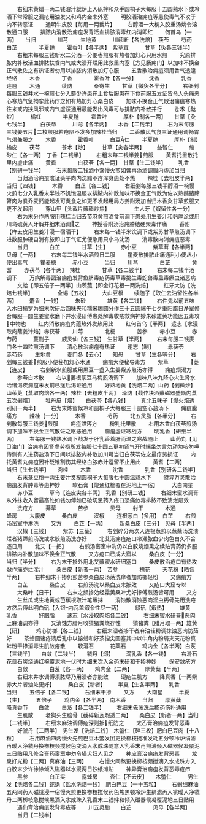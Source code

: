 <!-- { "loadSidebar": true } -->
　　右细末黄蜡一两二钱溶汁就炉上入矾拌和众手圆桐子大每服十五圆熟水下或冷酒下常常服之漏疮用油发又和鸡内金末外塞
　　明胶酒治痈疽等患使毒气不攻于内不转恶证
　　通明牛皮胶【每用一两截片】
　　右醇酒一大椀入胶重汤烑令溶散通口服
　　排脓内消散治痈疽发背活血排脓消毒红内消即红
　　何首乌【一两】　　当归　　　　川芎
　　生地黄　　　川续断【各洗焙】　茯苓
　　芍药　　　　白芷　　　　半夏麯
　　霍香叶【各半两】　紫草茸　　　甘草【灸各三钱半】
　　右粗末每服三钱新水二分酒一分姜枣煎服有热者加灯心只用水煎
　　究原排脓内补散活血排脓扶飬内气或大溃开烂用此救里内塞【方见肠痈门】以加味不换金正气散佐之有热证者勿用以排脓内消散加灯心服
　　五香散治痈疽须用香气透逹经络
　　木香　　　　丁香　　　　霍香叶【各一分】
　　沈香　　　　乳香　　　　连翘
　　木通　　　　续防　　　　桑寄生
　　甘草【微灸各半分】
　　右细剉每服三钱井水一椀煎七分入麝少许患在上食后服患在下食前服五发证皆令人头痛恶心寒热气急拘挛此药疗之如有热加灯心桑白皮
　　加味不换金正气散治痈疽寒热往来或内挟风邪或内气虚馁通用最能发出风毒可与排脓内补散并行
　　苍术【麸炒】　　　橘红　　　　半夏麯
　　霍香叶　　　厚朴【制各一两】　　甘草【灸七钱半】
　　白茯苓　　　川芎【各半两】　　木香【二钱半】
　　右为末每服三钱姜五片二枚煎服若疮陷不发多加辣桂当归
　　二香散风气食三证通用调畅胃气须兼服之
　　木香　　　　霍香叶　　　白豆仁
　　半夏麯　　　厚朴【制】　　　橘皮
　　茯苓　　　　苍术【炒】　　　甘草【灸各半两】
　　益智仁　　　缩砂仁【各一两】　丁香【二钱半】
　　右粗末每二钱半姜煎服
　　黄耆托里散托里内虚止痛
　　黄耆　　　　白茯苓【各一两】　甘草【生二钱半】
　　乳香【别研一钱半】
　　右末每服二钱酒小盏慢火煎如膏再添酒调服内虚加当归
　　当归酒治痈疽隂证头平向内沈黯不疼浑身患处不热
　　辣桂【去粗皮半两】　当归【四钱】　　　木香
　　白芷【各二钱】
　　右细剉每服三钱半醇酒一椀慢火煎七分入乳香末半钱不饥饱温服以排脓内补散加味不换金正气散为佐以熟餔猪蹄膂肉为飬乔麦麫能起发可煑食之如更不发起用局方姜附汤加当归木香灸甘草煎服又更不发起用
　　穿山甲【头截片蘸醋炒焦】　　　　　生人牙【煆留性各一分】
　　右为末分作两服用辣桂当归去节麻黄煎酒食前调下患处用生姜汁和麫厚涂或用川乌硫黄人牙煆并细末酒调之
　　神授香附汤治痈肿结硬聚毒作痛
　　香附【杵去皮用生姜汁浸一宿晒干】
　　右末每一钱半米饮调下或紫苏甘草煎汤调下进数服肿硬自消有脓即出于气证尤便急用只小乌沈汤
　　消毒散内消痈疽恶毒
　　当归　　　　白芷　　　　甘草【生】
　　赤小豆　　　紫草茸【各半两】　贝母【一两】
　　右末每二钱半水酒煎日二服
　　瞿麦散排脓止痛通利小便从小便出毒气
　　瞿麦穗　　　赤小豆　　　当归
　　川芎　　　　白芷　　　　黄耆
　　赤茯苓【各半两】　辣桂　　　　甘草【各二钱半】
　　右末每二钱半酒调下
　　万病解毒圆治痈疽发背鱼脐毒疮药毒草毒挑生毒蛇兽毒蛊毒瘵虫诸恶病
　　文蛤【即五倍子一两半】山茨菰【即金灯花根一两洗焙】
　　红牙大防【洗焙七钱半】　　　　　全蝎【五枚】
　　大山豆根　　续随子【取仁去油留性各半两】
　　麝香【一钱】　　　朱砂　　　　雄黄【各二钱】
　　右件先以前五味入木臼捣罗为细末次研后四味夹和糯米糊圆分作三十五圆端午七夕重阳腊日浄室修合每服一圆生姜蜜水磨下井水浸研傅患处解毒收疮救病神妙朱砂雄黄功能医五毒攻中物也
　　红内消散痈疽内蕴热外发热用此
　　红何首乌【半两】　逺志【水浸取肉蘸姜汁焙】赤茯苓
　　川芎　　　　北梗　　　　苦参
　　赤小豆　　　赤芍药　　　蔓荆子
　　威灵仙【各三钱】　生甘草【半两】
　　右末每服二钱麦门冬十四粒煎汤调下
　　清心散治痈疽有热证
　　逺志【制】　　　赤茯苓　　　赤芍药
　　生地黄　　　麦门冬【去心】　　知母
　　甘草【生各等分】
　　右剉每三钱姜煎服小便秘加灯心木通
　　痈疽大便秘导毒方
　　紫草　　　　蒌【连皮】
　　右剉新水煎服或用黒豆一盏入生姜紫苏煎汤亦得
　　痈疽烦渇方
　　参苓白术散
　　右以蒌根菉豆乌梅煎汤调下
　　加味八味九降心火生肾水治诸渇疾痈疽未发前已瘥后渇证通用
　　好熟地黄【洗焙二两】山药【剉微炒】　　山茱茰【蒸取肉焙各一两】辣桂【去粗皮半两】　泽防【截作块酒蘸磁器盛甑内蒸五次剉焙】
　　牡丹皮【焙】　　白茯苓【各八钱】
　　真北五味子【熳火焙透别研一两半】
　　右为末炼蜜候冷和圆桐子大每服三十圆空心盐汤下
　　痈疽腹痛方
　　辣桂【一分】　　　木香　　　　芍药
　　北五灵脂【各半分】
　　右剉散每服三钱姜煎服
　　痈疽泄泻方
　　粉乳托里散
　　右用木香白茯苓煎汤调下加味不换金正气散佐之呕恶通用
　　痈疽虚证寒战方
　　明乳香【研细半两】
　　右每服一钱熟水调下战发于肝乳香着肝而温之寒战随止
　　山药丸【见□浊门】治痈疽因肾虚劳损所发每服七十圆五更初肾气开时端坐勿言勿动勿咳勿唾侍侧有人进药盐汤下日间以排脓内补散加川芎当归白茯苓佐之最疗劳损证
　　内托黄耆丸痈疽因针砭锥割伤其经络白脓赤汁逗留不止用此
　　黄耆【二两】　　　当归【生七钱半】　　肉桂
　　木香　　　　沈香　　　　乳香【别研各二钱半】
　　右末菉豆粉一两生姜汁煑糊圆桐子大每服七十圆温熟水下
　　特异万灵散治痈疽发背肿毒等患神妙
　　软石膏【烧通红椀覆在泥地上一宿】　　　大白南星
　　赤小豆　　　草乌【连皮尖各半两】　乳香【别研二钱】
　　右细末蜜水调膏从外抹收入留最髙处如钱勿傅如已破切忌药入疮口恐痛敛毒排脓不致溃烂屡效
　　洗疮方
　　莽草　　　　苦参　　　　贝母
　　射干　　　　木通　　　　蜂房
　　大腹皮　　　桑白皮　　　汉椒
　　连根葱白【多用】　白芷
　　右煎汤宻室中淋洗
　　又方
　　白芷【一两】　　　新桑白皮【三分】　贝母【半两】
　　汉椒【三钱】　　　紫苏【三茎】
　　右剉碎分两次入连根葱煎以葱蘸汤洗溃烂者猪蹄煎汤洗或水胶煎汤洗亦好
　　北艾汤痈疽疮口冷滞脓血少肉色白久不合逐日用
　　北艾【一把】
　　右煎汤宻室中洗仍以白胶烧烟熏之续贴膏药仍多服排脓内补散加味不换金正气散
　　又方疮口已成大窟以
　　桑白皮【一分】　　当归【半分】
　　右为末干掺外用北艾蘸蜜水研细塞口
　　桑皮散治疮口有热攻焮作痛亦烂淫汁
　　桑白皮【新者一两】　苦参　　　　槐花
　　天花粉【晒各半两】
　　右杵细末干掺仍煎苦参桑白皮汤荡洗痒者加防榔轻粉
　　又痈疽方
　　白芷　　　　桑白皮
　　右煎汤洗以桑白皮末掺效
　　又疮口大窟专以
　　大桑叶【日干】
　　右末之频掺効经霜黄桑叶尤好掺傅煎汤皆可用
　　又方
　　生丝瓜或生地黄或芭蕉根取汁笔蘸抹
　　消蚀散消蚀恶肉淫虫朽骨先用洗疮方然后傅此明白矾【入银内瓦盖煆令性尽一两】　　　緑矾【煆热】
　　雄黄　　　　乳香　　　　好胭脂
　　逺志【水浸取肉焙各二钱】
　　右细末蜜水研膏恶肉上麻油调亦得
　　又消蚀方腊月收獖猪粪烧存性
　　獖猪粪【腊月取一两】雄黄【研】　　　鸡心防榔【各二钱】
　　右细末湿者掺干者麻油轻粉调抹蚀恶肉防茹好
　　茶蜡圆诸疮溃后孔中以镕蜡和好茶揑尖圆塞其中以牛角内粉屑夹天花粉真蚌粉干掺消毒生肌敛疮散
　　软滑石　　　花蘂石　　　鸡内金【各半两】白芨【三钱半】　　白敛【二钱半】　　虢丹【煆】
　　滴乳香【各一钱】
　　右滑石花蘂石炭烧通红椀覆泥地一伏时为细末次入余药末研和干掺神妙
　　保安敛疮方
　　白敛　　　　白芨【各一两】　　鸡内金【二两】
　　厚黄蘖【半两】
　　右细末井水调傅须脓尽乃用溃者亦能敛
　　硬疮生肌方
　　降真香【一两紫赤大片者油处更好】　　　桑白皮【新者】
　　半夏【生各半两】　　乳香　　　　当归
　　五倍子【各二钱】
　　右细末干掺
　　又方
　　大南星　　　半夏【生】　　　五倍子
　　鸡内金【各半两】　南木香　　　当归
　　厚黄蘖　　　降真香节　　白敛
　　白芨【各二钱半】
　　右细末先荡洗后掺药伤扑通用
　　生肌散
　　老狗头生脑骨【截碎新瓦煆透二两】　　桑白皮【新者一两】当归【二钱半】
　　右细末麻油调傅疮深则掺纸防之
　　太乙膏治痈疽发背恶毒
　　好虢丹【二两半】　男生发【洗焙二钱】　木鳖仁【碎三枚】肥白巴豆肉【十八粒】
　　右用麻油四两慢火先煎巴豆木鳖发团更换桞枝搅准发耗五分顿冷炉绢滤再暖入浄虢丹换栁枝频搅候色变滴入水成珠随意入乳香末再煎沸倾入磁器候凝覆泥三日贴用凡修合膏药宻室中勿令猫犬妇人见之
　　神应膏治痈疽发背恶毒
　　龙泉好光粉【二两】真麻油【三两】
　　右慢火同熬更换桞枝频搅滴入水成珠方入白胶末少许徐徐倾入磁器以水浸两日抄纸摊贴
　　神异膏治痈疽发背恶毒疮疖
　　黒参　　　　白芷实　　　露蜂房
　　杏仁【不去皮】　　木鳖仁　　　男生发【洗焙各二钱】蛇退【盐水洗焙一钱】　肥白巴豆【一十五粒】
　　右剉细麻油五两同药入磁铫浸一宿慢火煎更换栁枝搅候药色焦黒顿冷炉生绢滤再入铫暖入净虢丹二两桞枝急搅候黒滴入水成珠入乳香末二钱拌和倾入磁器候凝覆泥地三日贴用
　　遇仙膏治痈疽发背毒疮等
　　川五灵脂　　白芷　　　　贝母【各半两】
　　当归【二钱半】
